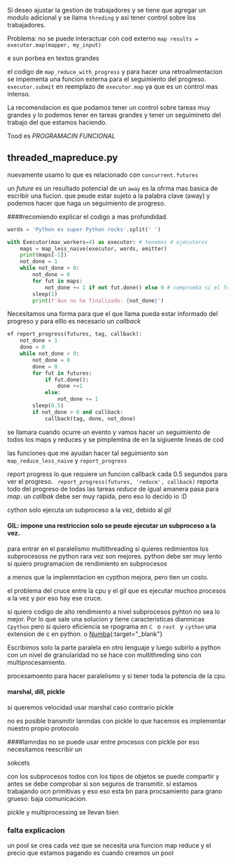 Si deseo ajustar la gestion de trabajadores y se tiene que agregar un modulo adicional y se llama `threding`
y asi tener control sobre los trabajadores.

Problema: no se puede interactuar con cod externo
  `map results = executor.map(mapper, my_input)`

e sun porbea en textos grandes

el codigo de `map_reduce_with_progress` y para hacer una retroalimentacion se impementa una funcion externa para el seguimiento del progreso.
`executor.submit` en reemplazo de `executor.map` ya que es un control mas intenso.

La recomendacion es que podamos tener un control sobre tareas muy grandes y lo podemos tener en tareas grandes y tener un seguimineto del trabajo del que estamos haciendo.


Tood es *PROGRAMACIN FUNCIONAL*

## threaded_mapreduce.py

nuevamente usamo lo que es relacionado con `concurrent.futures`

un _future_ es un resultado potencial de un `away` es la ofrma mas basica de escribir una fucion.
que peude estar sujeto a la palabra clave (away) y podemos hacer que haga un seguimiento de progreso.

####recomiendo explicar el codigo a mas profundidad.

```python
words = 'Python es super Python rocks'.split(' ')

with Executor(max_workers=4) as executor: # tenemos 4 ejecutores
    maps = map_less_naive(executor, words, emitter) 
    print(maps[-1])
    not_done = 1
    while not_done > 0:
        not_done = 0
        for fut in maps:
            not_done += 1 if not fut.done() else 0 # comprueba si el feature esta realizado
        sleep(1)
        print(f'Aun no ha finalizado: {not_done}')

```
Necesitamos una forma para que el que llama pueda estar informado del progreso y para elllo es necesario un _callback_

```python
ef report_progress(futures, tag, callback):
    not_done = 1
    done = 0
    while not_done > 0:
        not_done = 0
        done = 0
        for fut in futures:
            if fut.done():
                done +=1
            else:
                not_done += 1
        sleep(0.5)
        if not_done > 0 and callback:
            callback(tag, done, not_done)
```

se llamara cuando ocurre un evento y vamos hacer un seguimiento de todos los maps y reduces
y se pimplemtna de en la sigiuente lineas de cod

las funciones que me ayudan hacer tal seguimiento son `map_reduce_less_naive` y `report_progress`

report progress
lo que requiere un funcion callback cada 0.5 segundos para ver el progreso.
` report_progress(futures, 'reduce', callback)` reporta todo del progreso de todas las tareas _reduce_ de igual amanera pasa para _map_.
un _callbak_ debe ser muy rapida, pero eso lo decido io :D

cython solo ejecuta un subproceso a la vez, debido al _gil_

#### GIL: impone una restriccion solo se peude ejecutar un subproceso a la vez. 

para entrar en el paralelismo multithreading
si quieres redimientos los subprocesoss ne python rara vez son mejores. python debe ser muy lento si quiero programacion de rendimiento en subprocesos

a menos que la implemntacion en cypthon mejora, pero tien un costo. 

el problema del cruce entre la cpu y el gil que es ejecutar muchos procesos a la vez y por eso hay ese cruce.

si quiero codigo de alto rendimiento a nivel subprocesos pyhton no sea lo mejor. Por lo que sale una solucion y tiene caracteristicas dianmicas `Cpython`
pero si quiero eficiencia se rpograma en `C ` o `rast ` y `cython` una extension de c en python. o [Numba](http://numba.pydata.org/){:target="_blank"}

Escribimos solo la parte paralela en otro lenguaje y luego subirlo a python con un nivel de granularidad
no se hace con multithreding sino con multiprocesamiento.

procesamoento para hacer paralelismo y si tener toda la potencia de la cpu.

#### marshal, dill, pickle
si queremos velocidad usar marshal caso contrario pickle

no es posible transmitir lanmdas con pickle lo que hacemos es implementar nuestro propio protocolo

####lamndas
no se puede usar entre procesos con pickle por eso necesitamos reescribir un 

sokcets

con los subprocesos todos con los tipos de objetos se puede compartir y antes se debe comprobar si son seguros de transmitir.
si estamos trabajando ocn primitivas y eso eso esta bn para procsamiento para grano grueso: baja comunicacion.

pickle y multiprocessing se llevan bien

### falta explicacion

un pool se crea cada vez que se necesita una funcion map reduce y el precio que estamos pagando es cuando creamos un pool



